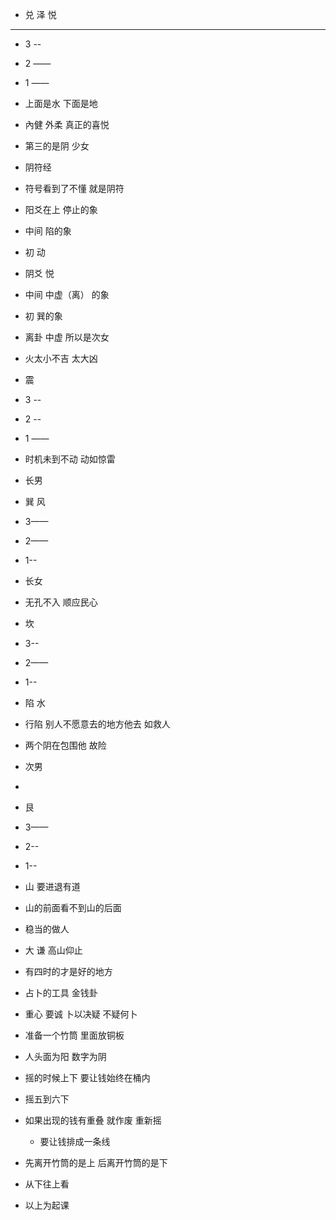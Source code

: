 - 兑 泽 悦

---

- 3 --
- 2 ——
- 1 ——
- 上面是水 下面是地
- 內健 外柔 真正的喜悦
- 第三的是阴 少女
- 阴符经
- 符号看到了不懂 就是阴符
- 阳爻在上 停止的象
- 中间 陷的象
- 初 动
- 阴爻 悦
- 中间 中虚（离） 的象
- 初 巽的象

- 离卦 中虚 所以是次女
- 火太小不吉 太大凶

- 震
- 3 --
- 2 --
- 1 ——

- 时机未到不动 动如惊雷
- 长男

- 巽 风
- 3——
- 2——
- 1--
- 长女
- 无孔不入 顺应民心

- 坎
- 3--
- 2——
- 1--
- 陷 水
- 行陷 别人不愿意去的地方他去 如救人
- 两个阴在包围他 故险
- 次男
-

- 艮
- 3——
- 2--
- 1--
- 山 要进退有道
- 山的前面看不到山的后面
- 稳当的做人
- 大 谦 高山仰止
- 有四时的才是好的地方

- 占卜的工具 金钱卦
- 重心 要诚 卜以决疑 不疑何卜
- 准备一个竹筒 里面放铜板
- 人头面为阳 数字为阴
- 摇的时候上下 要让钱始终在桶内
- 摇五到六下
- 如果出现的钱有重叠 就作废 重新摇
  - 要让钱排成一条线
- 先离开竹筒的是上 后离开竹筒的是下
- 从下往上看
- 以上为起课
